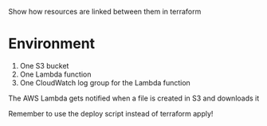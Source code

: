 Show how resources are linked between them in terraform

# Environment

1) One S3 bucket
2) One Lambda function
3) One CloudWatch log group for the Lambda function

The AWS Lambda gets notified when a file is created in S3 and downloads it

Remember to use the deploy script instead of terraform apply!